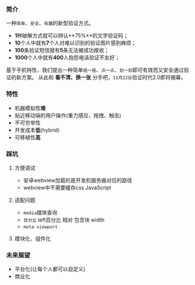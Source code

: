 ### 简介

一种`简单`、`安全`、`有趣`的新型验证方式。

* **1**种破解方式就可以辨认**75%**的文字验证码；
* **10**个人中就有**7**个人对难以识别的验证图片感到麻烦；
* **100**条验证短信就有**5**条无法被成功接收；
* **1000**个人中就有**400**人抱怨电话验证不友好；

基于手机特性，我们提出一种简单`摇一摇`、`点一点`、`划一划`即可有效而又安全通过验证的新方案。
从此和 **看不清、换一张** 分手吧，`11月22日`验证时代2.0即将揭幕。

### 特性
* 机器模拟性**难**
* 贴近移动端的用户操作(重力感应、拖拽、触击)
* 不可穷举性
* 开发成本**低**(hybrid)
* 可移植性**高**

### 踩坑
1. 方便调试
	* 安卓webview加载的是开发机服务器对应的路径
	* webview中不需要缓存css JavaScript

2. 适配问题
	* `media`媒体查询
	* `百分比` left百分比 相对 包含块 width
	* `meta viewport`
3. 模块化、组件化

### 未来展望
* 平台化(让每个人都可以自定义)
* 商业化
